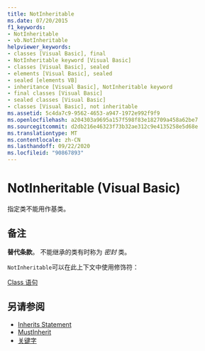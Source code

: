 ```yaml
---
title: NotInheritable
ms.date: 07/20/2015
f1_keywords:
- NotInheritable
- vb.NotInheritable
helpviewer_keywords:
- classes [Visual Basic], final
- NotInheritable keyword [Visual Basic]
- classes [Visual Basic], sealed
- elements [Visual Basic], sealed
- sealed [elements VB]
- inheritance [Visual Basic], NotInheritable keyword
- final classes [Visual Basic]
- sealed classes [Visual Basic]
- classes [Visual Basic], not inheritable
ms.assetid: 5c4da7c9-9562-4653-a947-1972e992f9f9
ms.openlocfilehash: a204303a9695a157f598f83e182709a458a62be7
ms.sourcegitcommit: d2db216e46323f73b32ae312c9e4135258e5d68e
ms.translationtype: MT
ms.contentlocale: zh-CN
ms.lasthandoff: 09/22/2020
ms.locfileid: "90867893"
---
```

# <a name="notinheritable-visual-basic"></a>NotInheritable (Visual Basic)

指定类不能用作基类。  
  
## <a name="remarks"></a>备注  

 **替代条款**。 不能继承的类有时称为 *密封* 类。  
  
 `NotInheritable`可以在此上下文中使用修饰符：  
  
 [Class 语句](../statements/class-statement.md)  
  
## <a name="see-also"></a>另请参阅

- [Inherits Statement](../statements/inherits-statement.md)
- [MustInherit](mustinherit.md)
- [关键字](../keywords/index.md)
